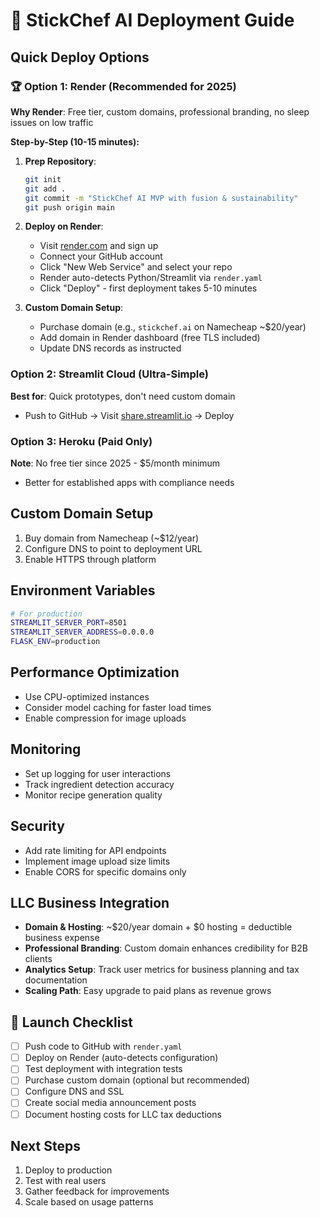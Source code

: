 # 🚀 StickChef AI Deployment Guide

## Quick Deploy Options

### 🏆 **Option 1: Render (Recommended for 2025)**
**Why Render**: Free tier, custom domains, professional branding, no sleep issues on low traffic

**Step-by-Step (10-15 minutes):**
1. **Prep Repository**:
   ```bash
   git init
   git add .
   git commit -m "StickChef AI MVP with fusion & sustainability"
   git push origin main
   ```

2. **Deploy on Render**:
   - Visit [render.com](https://render.com) and sign up
   - Connect your GitHub account
   - Click "New Web Service" and select your repo
   - Render auto-detects Python/Streamlit via `render.yaml`
   - Click "Deploy" - first deployment takes 5-10 minutes

3. **Custom Domain Setup**:
   - Purchase domain (e.g., `stickchef.ai` on Namecheap ~$20/year)
   - Add domain in Render dashboard (free TLS included)
   - Update DNS records as instructed

### Option 2: Streamlit Cloud (Ultra-Simple)
**Best for**: Quick prototypes, don't need custom domain
- Push to GitHub → Visit [share.streamlit.io](https://share.streamlit.io) → Deploy

### Option 3: Heroku (Paid Only)
**Note**: No free tier since 2025 - $5/month minimum
- Better for established apps with compliance needs

## Custom Domain Setup
1. Buy domain from Namecheap (~$12/year)
2. Configure DNS to point to deployment URL
3. Enable HTTPS through platform

## Environment Variables
```bash
# For production
STREAMLIT_SERVER_PORT=8501
STREAMLIT_SERVER_ADDRESS=0.0.0.0
FLASK_ENV=production
```

## Performance Optimization
- Use CPU-optimized instances
- Consider model caching for faster load times
- Enable compression for image uploads

## Monitoring
- Set up logging for user interactions
- Track ingredient detection accuracy
- Monitor recipe generation quality

## Security
- Add rate limiting for API endpoints
- Implement image upload size limits
- Enable CORS for specific domains only

## LLC Business Integration
- **Domain & Hosting**: ~$20/year domain + $0 hosting = deductible business expense
- **Professional Branding**: Custom domain enhances credibility for B2B clients
- **Analytics Setup**: Track user metrics for business planning and tax documentation
- **Scaling Path**: Easy upgrade to paid plans as revenue grows

## 🚀 Launch Checklist
- [ ] Push code to GitHub with `render.yaml`
- [ ] Deploy on Render (auto-detects configuration)
- [ ] Test deployment with integration tests
- [ ] Purchase custom domain (optional but recommended)
- [ ] Configure DNS and SSL
- [ ] Create social media announcement posts
- [ ] Document hosting costs for LLC tax deductions

## Next Steps
1. Deploy to production
2. Test with real users
3. Gather feedback for improvements
4. Scale based on usage patterns 